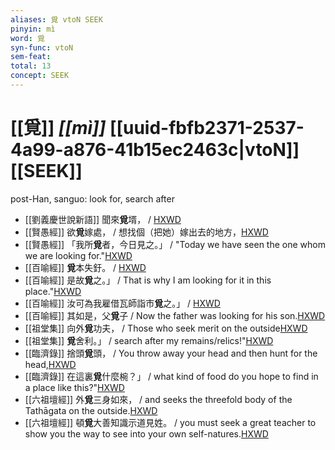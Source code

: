 ```yaml
---
aliases: 覓 vtoN SEEK
pinyin: mì
word: 覓
syn-func: vtoN
sem-feat: 
total: 13
concept: SEEK 
---
```

# [[覓]] *[[mì]]*  [[uuid-fbfb2371-2537-4a99-a876-41b15ec2463c|vtoN]] [[SEEK]]
post-Han, sanguo: look for, search after
 - [[劉義慶世說新語]] 聞來**覓**壻，
                     / [HXWD](https://hxwd.org/textview.html?location=KR3l0002_tls_006-19a.12)
 - [[賢愚經]] 欲**覓**嫁處， / 想找個（把她）嫁出去的地方，[HXWD](https://hxwd.org/textview.html?location=KR6b0059_T_002-0357b.36)
 - [[賢愚經]] 「我所**覓**者，今日見之。」 / "Today we have seen the one whom we are looking for."[HXWD](https://hxwd.org/textview.html?location=KR6b0059_T_010-0418b.42)
 - [[百喻經]] **覓**本失釪。 / [HXWD](https://hxwd.org/textview.html?location=KR6b0066_T_001-0545c.27)
 - [[百喻經]] 是故**覓**之。」 / That is why I am looking for it in this place."[HXWD](https://hxwd.org/textview.html?location=KR6b0066_T_001-0545c.48)
 - [[百喻經]] 汝可為我雇借瓦師詣市**覓**之。」 / [HXWD](https://hxwd.org/textview.html?location=KR6b0066_T_002-0547c.27)
 - [[百喻經]] 其如是，父**覓**子 / Now the father was looking for his son.[HXWD](https://hxwd.org/textview.html?location=KR6b0066_T_003-0552a.12)
 - [[祖堂集]] 向外**覓**功夫， / Those who seek merit on the outside[HXWD](https://hxwd.org/textview.html?location=KR6q0002_Yan_003-1108a.43)
 - [[祖堂集]] **覓**舍利。」 / search after my remains/relics!"[HXWD](https://hxwd.org/textview.html?location=KR6q0002_Yan_004-1160a.10)
 - [[臨濟錄]] 捨頭**覓**頭， / You throw away your head and then hunt for the head,[HXWD](https://hxwd.org/textview.html?location=KR6q0053_T_001-0498b.43)
 - [[臨濟錄]] 在這裏**覓**什麼椀？」 / what kind of food do you hope to find in a place like this?"[HXWD](https://hxwd.org/textview.html?location=KR6q0053_T_001-0506b.19)
 - [[六祖壇經]] 外**覓**三身如來， / and seeks the threefold body of the Tathāgata on the outside.[HXWD](https://hxwd.org/textview.html?location=KR6q0082_T_001-0339a.52)
 - [[六祖壇經]] 頓**覓**大善知識示道見姓。 / you must seek a great teacher to show you the way to see into your own self-natures.[HXWD](https://hxwd.org/textview.html?location=KR6q0082_T_001-0340c.20)